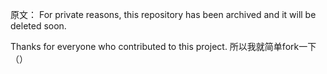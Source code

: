 原文：
For private reasons, this repository has been archived and it will be deleted soon.

Thanks for everyone who contributed to this project.
所以我就简单fork一下（）
